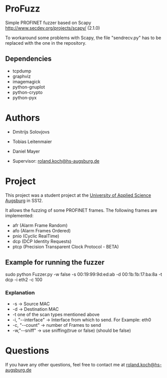 # ProFuzz

Simple PROFINET fuzzer based on Scapy <http://www.secdev.org/projects/scapy/> (2.1.0)

To workaround some problems with Scapy, the file "sendrecv.py" has to be replaced
with the one in the repository.


## Dependencies

- tcpdump 
- graphviz 
- imagemagick 
- python-gnuplot 
- python-crypto 
- python-pyx

# Authors

- Dmitrijs Solovjovs
- Tobias Leitenmaier
- Daniel Mayer

- Supervisor: <roland.koch@hs-augsburg.de>

# Project

This project was a student project at the [University of Applied Science Augsburg](http://www.hs-augsburg.de)
in SS12.

It allows the fuzzing of some PROFINET frames. The following frames are implemented:

- afr (Alarm Frame Random)
- afo (Alarm Frames Ordered)
- pnio (Cyclic RealTime)
- dcp (DCP Identity Requests)
- ptcp (Precision Transparent Clock Protocol - BETA)



## Example for running the fuzzer

sudo python Fuzzer.py -w false  -s 00:19:99:9d:ed:ab -d 00:1b:1b:17:ba:8a -t dcp  -i eth2 -c 100

### Explanation

- -s -> Source MAC
- -d -> Destination MAC 
- -t one of the scan types mentioned above
- -i, "--interface" -> Interface from which to send. For Example: eth0
- -c, "--count" -> number of Frames to send
- -w,"--sniff" -> use sniffing(true or false) (should be false)

# Questions

If you have any other questions, feel free to contact me at <roland.koch@hs-augsburg.de>

